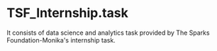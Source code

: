 # TSF_Internship.task
It consists of data science and analytics task provided by The Sparks Foundation-Monika's internship task.
